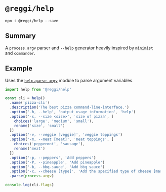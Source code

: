 # `@reggi/help`

```
npm i @reggi/help --save
```

## Summary

A `process.argv` parser and `--help` generator heavily inspired by `minimist` and `commander`.

## Example

Uses the [`help.parse-argv`](https://github.com/reggi/abide/tree/master/packages/help.parse-argv) module to parse argument variables

```js
import help from '@reggi/help'

const cli = help()
  .name('pizza-cli')
  .description('The best pizza command-line-interface.')
  .option('-h, --help', 'output usage information', 'help')
  .option('-s, --size <size>', 'size of pizza', [
    choices('large', 'medium', 'small'),
    rename('size', 'small')
  ])
  .option('-v, --veggie [veggie]', 'veggie toppings')
  .option('-m, --meat [meat]', 'meat toppings', [
    choices('pepperoni', 'sausage'),
    rename('meat')
  ])
  .option('-p, --peppers', 'Add peppers')
  .option('-P, --pineapple', 'Add pineapple')
  .option('-b, --bbq-sauce', 'Add bbq sauce')
  .option('-c, --cheese [type]', 'Add the specified type of cheese [marble]')
  .parse(process.argv)

console.log(cli.flags)
```
